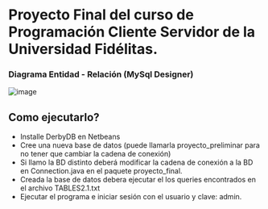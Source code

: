 # Proyecto Final del curso de Programación Cliente Servidor de la Universidad Fidélitas.

### Diagrama Entidad - Relación (MySql Designer)
![image](https://user-images.githubusercontent.com/26367496/110212526-551fb180-7e61-11eb-92c1-c7a585276a37.png)

## Como ejecutarlo?

- Installe DerbyDB en Netbeans
- Cree una nueva base de datos (puede llamarla proyecto_preliminar para no tener que cambiar la cadena de conexión)
- Si llamo la BD distinto deberá modificar la cadena de conexión a la BD en Connection.java en el paquete proyecto_final.
- Creada la base de datos debera ejecutar el los queries encontrados en el archivo TABLES2.1.txt
- Ejecutar el programa e iniciar sesión con el usuario y clave: admin.
